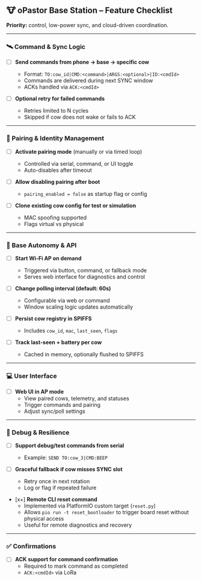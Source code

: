## 🐮 oPastor Base Station – Feature Checklist
**Priority:** control, low-power sync, and cloud-driven coordination.

---

### 🛰️ Command & Sync Logic
- [ ] **Send commands from phone → base → specific cow**  
  - Format: `TO:cow_id|CMD:<command>|ARGS:<optional>|ID:<cmdId>`  
  - Commands are delivered during next SYNC window  
  - ACKs handled via `ACK:<cmdId>`  

- [ ] **Optional retry for failed commands**  
  - Retries limited to N cycles  
  - Skipped if cow does not wake or fails to ACK  

---

### 🧠 Pairing & Identity Management
- [ ] **Activate pairing mode** (manually or via timed loop)  
  - Controlled via serial, command, or UI toggle  
  - Auto-disables after timeout  

- [ ] **Allow disabling pairing after boot**  
  - `pairing_enabled = false` as startup flag or config  

- [ ] **Clone existing cow config for test or simulation**  
  - MAC spoofing supported  
  - Flags virtual vs physical  

---

### 📡 Base Autonomy & API
- [ ] **Start Wi-Fi AP on demand**  
  - Triggered via button, command, or fallback mode  
  - Serves web interface for diagnostics and control  

- [ ] **Change polling interval (default: 60s)**  
  - Configurable via web or command  
  - Window scaling logic updates automatically  

- [ ] **Persist cow registry in SPIFFS**  
  - Includes `cow_id`, `mac`, `last_seen`, `flags`  

- [ ] **Track last-seen + battery per cow**  
  - Cached in memory, optionally flushed to SPIFFS  

---

### 💻 User Interface
- [ ] **Web UI in AP mode**  
  - View paired cows, telemetry, and statuses  
  - Trigger commands and pairing  
  - Adjust sync/poll settings  

---

### 🧪 Debug & Resilience
- [ ] **Support debug/test commands from serial**  
  - Example: `SEND TO:cow_3|CMD:BEEP`  

- [ ] **Graceful fallback if cow misses SYNC slot**  
  - Retry once in next rotation  
  - Log or flag if repeated failure  

- [x+] **Remote CLI reset command**  
  - Implemented via PlatformIO custom target (`reset.py`)  
  - Allows `pio run -t reset_bootloader` to trigger board reset without physical access  
  - Useful for remote diagnostics and recovery  

---

### ✅ Confirmations
- [ ] **ACK support for command confirmation**  
  - Required to mark command as completed  
  - `ACK:<cmdId>` via LoRa  

